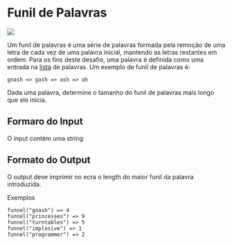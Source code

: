 # Funil de Palavras
![](https://img.shields.io/badge/-MEDIUM-yellow.svg?style=for-the-badge)

Um funil de palavras é uma série de palavras formada pela remoção de uma letra de cada vez de uma palavra inicial, mantendo as letras restantes em ordem. Para os fins deste desafio, uma palavra é definida como uma entrada na [lista](https://raw.githubusercontent.com/dolph/dictionary/master/enable1.txt) de palavras. Um exemplo de funil de palavras é:

```
gnash => gash => ash => ah
```

Dada uma palavra, determine o tamanho do funil de palavras mais longo que ele inicia.

## Formaro do Input

O input contém uma string 

## Formato do Output

O output deve imprimir no ecra o length do maior funil da palavra introduzida.

Exemplos
```
funnel("gnash") => 4
funnel("princesses") => 9
funnel("turntables") => 5
funnel("implosive") => 1
funnel("programmer") => 2
```
